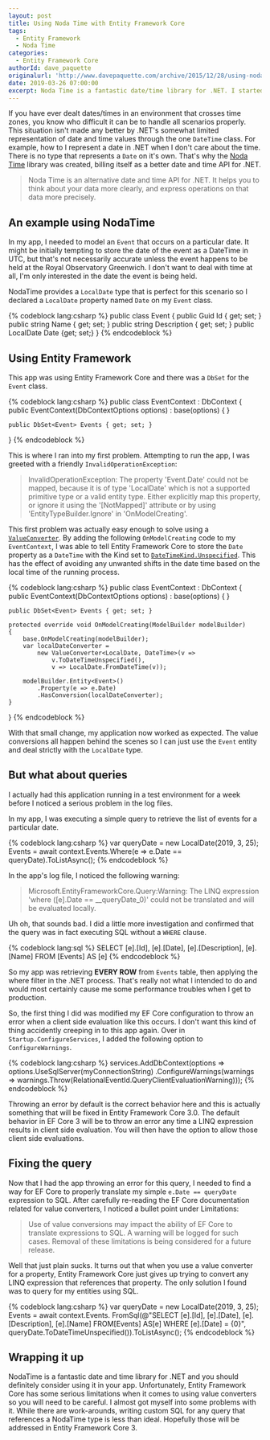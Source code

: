 ```yaml
---
layout: post
title: Using Noda Time with Entity Framework Core
tags:
  - Entity Framework
  - Noda Time
categories:
  - Entity Framework Core
authorId: dave_paquette
originalurl: 'http://www.davepaquette.com/archive/2015/12/28/using-noda-time-with-ef-core.aspx'
date: 2019-03-26 07:00:00
excerpt: Noda Time is a fantastic date/time library for .NET. I started using it recently and it really simplified the logic around handling dates. Unfortunately, I ran in to some problems with using Noda Time together with Entity Framework Core.
---
```

If you have ever dealt dates/times in an environment that crosses time zones, you know who difficult it can be to handle all scenarios properly. This situation isn't made any better by .NET's somewhat limited representation of date and time values through the one `DateTime` class. For example, how to I represent a date in .NET when I don't care about the time. There is no type that represents a `Date` on it's own. That's why the [Noda Time](https://nodatime.org/) library was created, billing itself as a better date and time API for .NET.

> Noda Time is an alternative date and time API for .NET. It helps you to think about your data more clearly, and express operations on that data more precisely.

## An example using NodaTime

In my app, I needed to model an `Event` that occurs on a particular date. It might be initially tempting to store the date of the event as a DateTime in UTC, but that's not necessarily accurate unless the event happens to be held at the Royal Observatory Greenwich. I don't want to deal with time at all, I'm only interested in the date the event is being held. 

NodaTime provides a `LocalDate` type that is perfect for this scenario so I declared a `LocalDate` property named `Date` on my `Event` class.

{% codeblock lang:csharp %}
public class Event
{
    public Guid Id { get; set; }
    public string Name { get; set; }
    public string Description { get; set; }
    public LocalDate Date {get; set;}
}
{% endcodeblock %}

## Using Entity Framework

This app was using Entity Framework Core and there was a `DbSet` for the `Event` class.

{% codeblock lang:csharp %}
public class EventContext : DbContext
{
    public EventContext(DbContextOptions<EventContext> options) : base(options)
    {
    }

    public DbSet<Event> Events { get; set; }
}
{% endcodeblock %}

This is where I ran into my first problem. Attempting to run the app, I was greeted with a friendly `InvalidOperationException`:

> InvalidOperationException: The property 'Event.Date' could not be mapped, because it is of type 'LocalDate' which is not a supported primitive type or a valid entity type. Either explicitly map this property, or ignore it using the '[NotMapped]' attribute or by using 'EntityTypeBuilder.Ignore' in 'OnModelCreating'.

This first problem was actually easy enough to solve using a [`ValueConverter`](https://docs.microsoft.com/ef/core/modeling/value-conversions). By adding the following `OnModelCreating` code to my `EventContext`, I was able to tell Entity Framework Core to store the `Date` property as a `DateTime` with the Kind set to [`DateTimeKind.Unspecified`](https://docs.microsoft.com/dotnet/api/system.datetimekind#System_DateTimeKind_Unspecified). This has the effect of avoiding any unwanted shifts in the date time based on the local time of the running process. 

{% codeblock lang:csharp %}
public class EventContext : DbContext
{
    public EventContext(DbContextOptions<EventContext> options) : base(options)
    {
    }

    public DbSet<Event> Events { get; set; }

    protected override void OnModelCreating(ModelBuilder modelBuilder)
    {
        base.OnModelCreating(modelBuilder);
        var localDateConverter = 
            new ValueConverter<LocalDate, DateTime>(v =>  
                v.ToDateTimeUnspecified(), 
                v => LocalDate.FromDateTime(v));

        modelBuilder.Entity<Event>()
            .Property(e => e.Date)
            .HasConversion(localDateConverter);
    }
}
{% endcodeblock %}

With that small change, my application now worked as expected. The value conversions all happen behind the scenes so I can just use the `Event` entity and deal strictly with the `LocalDate` type.

## But what about queries
I actually had this application running in a test environment for a week before I noticed a serious problem in the log files.

In my app, I was executing a simple query to retrieve the list of events for a particular date.

{% codeblock lang:csharp %}
var queryDate = new LocalDate(2019, 3, 25);
Events = await context.Events.Where(e => e.Date == queryDate).ToListAsync();
{% endcodeblock %}

In the app's log file, I noticed the following warning:

> Microsoft.EntityFrameworkCore.Query:Warning: The LINQ expression 'where ([e].Date == __queryDate_0)' could not be translated and will be evaluated locally.

Uh oh, that sounds bad. I did a little more investigation and confirmed that the query was in fact executing SQL without a `WHERE` clause.

{% codeblock lang:sql %}
SELECT [e].[Id], [e].[Date], [e].[Description], [e].[Name]
FROM [Events] AS [e]
{% endcodeblock %}

So my app was retrieving **EVERY ROW** from `Events` table, then applying the where filter in the .NET process. That's really not what I intended to do and would most certainly cause me some performance troubles when I get to production.

So, the first thing I did was modified my EF Core configuration to throw an error when a client side evaluation like this occurs. I don't want this kind of thing accidently creeping in to this app again. Over in `Startup.ConfigureServices`, I added the following option to `ConfigureWarnings`. 

{% codeblock lang:csharp %}
services.AddDbContext<EventContext>(options =>
        options.UseSqlServer(myConnectionString)
        .ConfigureWarnings(warnings => 
            warnings.Throw(RelationalEventId.QueryClientEvaluationWarning)));
{% endcodeblock %}

Throwing an error by default is the correct behavior here and this is actually something that will be fixed in Entity Framework Core 3.0. The default behavior in EF Core 3 will be to throw an error any time a LINQ expression results in client side evaluation. You will then have the option to allow those client side evaluations. 

## Fixing the query
Now that I had the app throwing an error for this query, I needed to find a way for EF Core to properly translate my simple `e.Date == queryDate` expression to SQL. After carefully re-reading the EF Core documentation related for value converters, I noticed a bullet point under Limitations:

> Use of value conversions may impact the ability of EF Core to translate expressions to SQL. A warning will be logged for such cases. Removal of these limitations is being considered for a future release.

Well that just plain sucks. It turns out that when you use a value converter for a property, Entity Framework Core just gives up trying to convert any LINQ expression that references that property. The only solution I found was to query for my entities using SQL.

{% codeblock lang:csharp %}
var queryDate = new LocalDate(2019, 3, 25);
Events = await context.Events.
    FromSql(@"SELECT [e].[Id], [e].[Date], [e].[Description], [e].[Name]
FROM[Events] AS[e]
WHERE [e].[Date] = {0}", queryDate.ToDateTimeUnspecified()).ToListAsync();
{% endcodeblock %}

## Wrapping it up
NodaTime is a fantastic date and time library for .NET and you should definitely consider using it in your app. Unfortunately, Entity Framework Core has some serious limitations when it comes to using value converters so you will need to be careful. I almost got myself into some problems with it. While there are work-arounds, writing custom SQL for any query that references a NodaTime type is less than ideal. Hopefully those will be addressed in Entity Framework Core 3.  